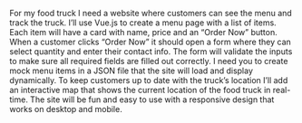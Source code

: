 For my food truck I need a website where customers can see the menu and track the truck. I’ll use Vue.js to create a menu page with a list of items. Each item will have a card with name, price and an “Order Now” button. When a customer clicks “Order Now” it should open a form where they can select quantity and enter their contact info. The form will validate the inputs to make sure all required fields are filled out correctly. I need you to create mock menu items in a JSON file that the site will load and display dynamically. To keep customers up to date with the truck’s location I’ll add an interactive map that shows the current location of the food truck in real-time. The site will be fun and easy to use with a responsive design that works on desktop and mobile.
